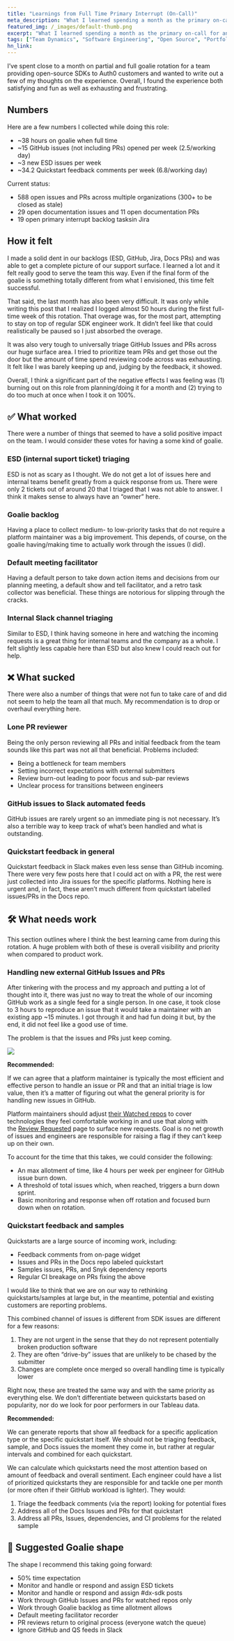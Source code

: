 ```yaml
---
title: "Learnings from Full Time Primary Interrupt (On-Call)"
meta_description: "What I learned spending a month as the primary on-call for an open source support team."
featured_img: /_images/default-thumb.png
excerpt: "What I learned spending a month as the primary on-call for an open source support team."
tags: ["Team Dynamics", "Software Engineering", "Open Source", "Portfolio"]
hn_link:
---
```


I’ve spent close to a month on partial and full goalie rotation for a team providing open-source SDKs to Auth0 customers and wanted to write out a few of my thoughts on the experience. Overall, I found the experience both satisfying and fun as well as exhausting and frustrating. 

## Numbers

Here are a few numbers I collected while doing this role:

-   ~38 hours on goalie when full time
-   ~15 GitHub issues (not including PRs) opened per week (2.5/working day)
-   ~3 new ESD issues per week
-   ~34.2 Quickstart feedback comments per week (6.8/working day)

Current status:

-   588 open issues and PRs across multiple organizations (300+ to be closed as stale)
-   29 open documentation issues and 11 open documentation PRs
-   19 open primary interrupt backlog tasksin Jira

## How it felt

I made a solid dent in our backlogs (ESD, GitHub, Jira, Docs PRs) and was able to get a complete picture of our support surface. I learned a lot and it felt really good to serve the team this way. Even if the final form of the goalie is something totally different from what I envisioned, this time felt successful. 

That said, the last month has also been very difficult. It was only while writing this post that I realized I logged almost 50 hours during the first full-time week of this rotation. That overage was, for the most part, attempting to stay on top of regular SDK engineer work. It didn’t feel like that could realistically be paused so I just absorbed the overage.

It was also very tough to universally triage GitHub Issues and PRs across our huge surface area. I tried to prioritize team PRs and get those out the door but the amount of time spend reviewing code across was exhausting. It felt like I was barely keeping up and, judging by the feedback, it showed. 

Overall, I think a significant part of the negative effects I was feeling was (1) burning out on this role from planning/doing it for a month and (2) trying to do too much at once when I took it on 100%.

## ✅ What worked

There were a number of things that seemed to have a solid positive impact on the team. I would consider these votes for having a some kind of goalie.

### ESD (internal suport ticket) triaging

ESD is not as scary as I thought. We do not get a lot of issues here and internal teams benefit greatly from a quick response from us. There were only 2 tickets out of around 20 that I triaged that I was not able to answer. I think it makes sense to always have an “owner” here. 

### Goalie backlog

Having a place to collect medium- to low-priority tasks that do not require a platform maintainer was a big improvement. This depends, of course, on the goalie having/making time to actually work through the issues (I did).

### Default meeting facilitator

Having a default person to take down action items and decisions from our planning meeting, a default show and tell facilitator, and a retro task collector was beneficial. These things are notorious for slipping through the cracks.

### Internal Slack channel triaging

Similar to ESD, I think having someone in here and watching the incoming requests is a great thing for internal teams and the company as a whole. I felt slightly less capable here than ESD but also knew I could reach out for help. 

## ❌ What sucked

There were also a number of things that were not fun to take care of and did not seem to help the team all that much. My recommendation is to drop or overhaul everything here.

### Lone PR reviewer

Being the only person reviewing all PRs and initial feedback from the team sounds like this part was not all that beneficial. Problems included:

* Being a bottleneck for team members
* Setting incorrect expectations with external submitters
* Review burn-out leading to poor focus and sub-par reviews
* Unclear process for transitions between engineers  

### GitHub issues to Slack automated feeds

GitHub issues are rarely urgent so an immediate ping is not necessary. It’s also a terrible way to keep track of what’s been handled and what is outstanding. 

### Quickstart feedback in general

Quickstart feedback in Slack makes even less sense than GitHub incoming. There were very few posts here that I could act on with a PR, the rest were just collected into Jira issues for the specific platforms. Nothing here is urgent and, in fact, these aren’t much different from quickstart labelled issues/PRs in the Docs repo.

## 🛠 What needs work

This section outlines where I think the best learning came from during this rotation. A huge problem with both of these is overall visibility and priority when compared to product work. 

### Handling new external GitHub Issues and PRs

After tinkering with the process and my approach and putting a lot of thought into it, there was just no way to treat the whole of our incoming GitHub work as a single feed for a single person. In one case, it took close to 3 hours to reproduce an issue that it would take a maintainer with an existing app ~15 minutes. I got through it and had fun doing it but, by the end, it did not feel like a good use of time. 

The problem is that the issues and PRs just keep coming.

![](/_images/2019/10/issue-progress.png)

**Recommended:** 

If we can agree that a platform maintainer is typically the most efficient and effective person to handle an issue or PR and that an initial triage is low value, then it’s a matter of figuring out what the general priority is for handling new issues in GitHub.

Platform maintainers should adjust [their Watched repos](https://github.com/watching) to cover technologies they feel comfortable working in and use that along with the [Review Requested](https://github.com/pulls/review-requested) page to surface new requests. Goal is no net growth of issues and engineers are responsible for raising a flag if they can’t keep up on their own.

To account for the time that this takes, we could consider the following:

* An max allotment of time, like 4 hours per week per engineer for GitHub issue burn down.
* A threshold of total issues which, when reached, triggers a burn down sprint.
* Basic monitoring and response when off rotation and focused burn down when on rotation.

### Quickstart feedback and samples

Quickstarts are a large source of incoming work, including:

* Feedback comments from on-page widget
* Issues and PRs in the Docs repo labeled quickstart
* Samples issues, PRs, and Snyk dependency reports
* Regular CI breakage on PRs fixing the above

I would like to think that we are on our way to rethinking quickstarts/samples at large but, in the meantime, potential and existing customers are reporting problems.

This combined channel of issues is different from SDK issues are different for a few reasons:

1.  They are not urgent in the sense that they do not represent potentially broken production software
2.  They are often “drive-by” issues that are unlikely to be chased by the submitter
3.  Changes are complete once merged so overall handling time is typically lower

Right now, these are treated the same way and with the same priority as everything else. We don’t differentiate between quickstarts based on popularity, nor do we look for poor performers in our Tableau data.

**Recommended:**

We can generate reports that show all feedback for a specific application type or the specific quickstart itself. We should not be triaging feedback, sample, and Docs issues the moment they come in, but rather at regular intervals and combined for each quickstart. 

We can calculate which quickstarts need the most attention based on amount of feedback and overall sentiment. Each engineer could have a list of prioritized quickstarts they are responsible for and tackle one per month (or more often if their GitHub workload is lighter). They would:

1.  Triage the feedback comments (via the report) looking for potential fixes
2.  Address all of the Docs Issues and PRs for that quickstart
3.  Address all PRs, Issues, dependencies, and CI problems for the related sample

## 🙌 Suggested Goalie shape

The shape I recommend this taking going forward:

* 50% time expectation
* Monitor and handle or respond and assign ESD tickets
* Monitor and handle or respond and assign #dx-sdk posts
* Work through GitHub Issues and PRs for watched repos only
* Work through Goalie backlog as time allotment allows
* Default meeting facilitator recorder
* PR reviews return to original process (everyone watch the queue)
* Ignore GitHub and QS feeds in Slack
